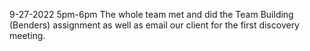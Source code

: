 9-27-2022 5pm-6pm The whole team met and did the Team Building (Benders) assignment as well as email our client for the first discovery meeting. 
